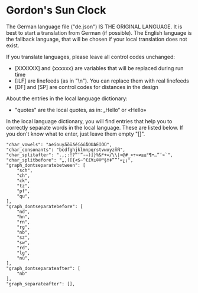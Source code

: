 # Gordon's Sun Clock

The German language file ("de.json") IS THE ORIGINAL LANGUAGE. It is best to start a translation from German (if possible). The English language is the fallback language, that will be chosen if your local translation does not exist. 

If you translate languages, please leave all control codes unchanged: 

- [XXXXXX] and {xxxxxx} are variables that will be replaced during run time
- [:LF] are linefeeds (as in "\n"). You can replace them with real linefeeds
- [DF] and [SP] are control codes for distances in the design


About the entries in the local language dictionary:

- "quotes" are the local quotes, as in: „Hello“ or «Hello»


In the local language dictionary, you will find entries that help you to correctly separate words in the local language. These are listed below. If you don't know what to enter, just leave them empty "[]".

    "char_vowels": "aeiouyäöüáéíóúÄÖÜÁÉÍÓÚ",
    "char_consonants": "bcdfghjklmnpqrstvwxyzñÑ",
    "char_splitafter": ".,;:!?“‘”-—)]}%&*+=/\\|>@#_×÷≈≠≤≥°¶•…”’»`",
    "char_splitbefore": "„‚([{<$~^€£¥±©®™§†‡“”‘«¿¡",
    "graph_dontseparatebetween": [
        "sch",
        "ch",
        "ck",
        "tz",
        "pf",
        "qu",
    ],
    "graph_dontseparatebefore": [
        "nd",
        "hn",
        "rn",
        "rg",
        "nb",
        "sz",
        "sw",
        "rd",
        "lg",
        "nü",
    ],
    "graph_dontseparateafter": [
        "nb"
    ],
    "graph_separateafter": [],




